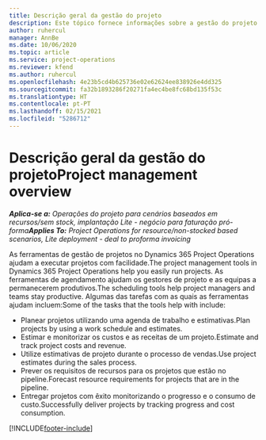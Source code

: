 ```yaml
---
title: Descrição geral da gestão do projeto
description: Este tópico fornece informações sobre a gestão do projeto no Dynamics 365 Project Operations.
author: ruhercul
manager: AnnBe
ms.date: 10/06/2020
ms.topic: article
ms.service: project-operations
ms.reviewer: kfend
ms.author: ruhercul
ms.openlocfilehash: 4e23b5cd4b625736e02e62624ee838926e4dd325
ms.sourcegitcommit: fa32b1893286f20271fa4ec4be8fc68bd135f53c
ms.translationtype: HT
ms.contentlocale: pt-PT
ms.lasthandoff: 02/15/2021
ms.locfileid: "5286712"
---
```

# <a name="project-management-overview"></a><span data-ttu-id="66e23-103">Descrição geral da gestão do projeto</span><span class="sxs-lookup"><span data-stu-id="66e23-103">Project management overview</span></span>

<span data-ttu-id="66e23-104">_**Aplica-se a:** Operações do projeto para cenários baseados em recursos/sem stock, implantação Lite - negócio para faturação pró-forma_</span><span class="sxs-lookup"><span data-stu-id="66e23-104">_**Applies To:** Project Operations for resource/non-stocked based scenarios, Lite deployment - deal to proforma invoicing_</span></span>

<span data-ttu-id="66e23-105">As ferramentas de gestão de projetos no Dynamics 365 Project Operations ajudam a executar projetos com facilidade.</span><span class="sxs-lookup"><span data-stu-id="66e23-105">The project management tools in Dynamics 365 Project Operations help you easily run projects.</span></span> <span data-ttu-id="66e23-106">As ferramentas de agendamento ajudam os gestores de projeto e as equipas a permanecerem produtivos.</span><span class="sxs-lookup"><span data-stu-id="66e23-106">The scheduling tools help project managers and teams stay productive.</span></span> <span data-ttu-id="66e23-107">Algumas das tarefas com as quais as ferramentas ajudam incluem:</span><span class="sxs-lookup"><span data-stu-id="66e23-107">Some of the tasks that the tools help with include:</span></span>

- <span data-ttu-id="66e23-108">Planear projetos utilizando uma agenda de trabalho e estimativas.</span><span class="sxs-lookup"><span data-stu-id="66e23-108">Plan projects by using a work schedule and estimates.</span></span>
- <span data-ttu-id="66e23-109">Estimar e monitorizar os custos e as receitas de um projeto.</span><span class="sxs-lookup"><span data-stu-id="66e23-109">Estimate and track project costs and revenue.</span></span>
- <span data-ttu-id="66e23-110">Utilize estimativas de projeto durante o processo de vendas.</span><span class="sxs-lookup"><span data-stu-id="66e23-110">Use project estimates during the sales process.</span></span>
- <span data-ttu-id="66e23-111">Prever os requisitos de recursos para os projetos que estão no pipeline.</span><span class="sxs-lookup"><span data-stu-id="66e23-111">Forecast resource requirements for projects that are in the pipeline.</span></span>
- <span data-ttu-id="66e23-112">Entregar projetos com êxito monitorizando o progresso e o consumo de custo.</span><span class="sxs-lookup"><span data-stu-id="66e23-112">Successfully deliver projects by tracking progress and cost consumption.</span></span>


[!INCLUDE[footer-include](../includes/footer-banner.md)]